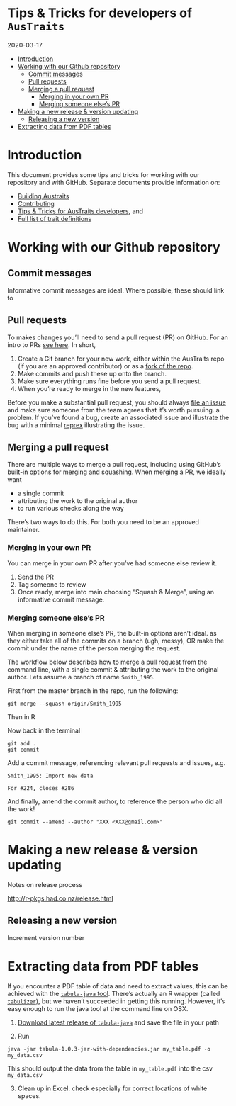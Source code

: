 Tips & Tricks for developers of `AusTraits`
================
2020-03-17

  - [Introduction](#introduction)
  - [Working with our Github
    repository](#working-with-our-github-repository)
      - [Commit messages](#commit-messages)
      - [Pull requests](#pull-requests)
      - [Merging a pull request](#merging-a-pull-request)
          - [Merging in your own PR](#merging-in-your-own-pr)
          - [Merging someone else’s PR](#merging-someone-elses-pr)
  - [Making a new release & version
    updating](#making-a-new-release-version-updating)
      - [Releasing a new version](#releasing-a-new-version)
  - [Extracting data from PDF tables](#extracting-data-from-pdf-tables)

<!-- TipsTricks.md is generated from TipsTricks.Rmd Please edit that file -->

# Introduction

This document provides some tips and tricks for working with our
repository and with GitHub. Separate documents provide information on:

  - [Building Austraits](Building.md)
  - [Contributing](Contributing.md)
  - [Tips & Tricks for AusTraits developers](TipTricks.md), and
  - [Full list of trait definitions](Trait_definitions.md)

# Working with our Github repository

## Commit messages

Informative commit messages are ideal. Where possible, these should link
to

## Pull requests

To makes changes you’ll need to send a pull request (PR) on GitHub. For
an intro to PRs [see
here](https://help.github.com/en/github/collaborating-with-issues-and-pull-requests/about-pull-requests).
In short,

1.  Create a Git branch for your new work, either within the AusTraits
    repo (if you are an approved contributor) or as a [fork of the
    repo](https://help.github.com/en/github/getting-started-with-github/fork-a-repo).
2.  Make commits and push these up onto the branch.
3.  Make sure everything runs fine before you send a pull request.
4.  When you’re ready to merge in the new features,

Before you make a substantial pull request, you should always [file an
issue](https://github.com/traitecoevo/austraits.build/issues) and make
sure someone from the team agrees that it’s worth pursuing. a problem.
If you’ve found a bug, create an associated issue and illustrate the bug
with a minimal [reprex](https://www.tidyverse.org/help/#reprex)
illustrating the issue.

## Merging a pull request

There are multiple ways to merge a pull request, including using
GitHub’s built-in options for merging and squashing. When merging a
PR, we ideally want

  - a single commit
  - attributing the work to the original author
  - to run various checks along the way

There’s two ways to do this. For both you need to be an approved
maintainer.

### Merging in your own PR

You can merge in your own PR after you’ve had someone else review it.

1.  Send the PR
2.  Tag someone to review
3.  Once ready, merge into main choosing “Squash & Merge”, using an
    informative commit message.

### Merging someone else’s PR

When merging in someone else’s PR, the built-in options aren’t ideal. as
they either take all of the commits on a branch (ugh, messy), OR make
the commit under the name of the person merging the request.

The workflow below describes how to merge a pull request from the
command line, with a single commit & attributing the work to the
original author. Lets assume a branch of name `Smith_1995`.

First from the master branch in the repo, run the following:

    git merge --squash origin/Smith_1995

Then in R

Now back in the terminal

    git add .
    git commit

Add a commit message, referencing relevant pull requests and issues,
e.g.

    Smith_1995: Import new data
    
    For #224, closes #286

And finally, amend the commit author, to reference the person who did
all the work\!

    git commit --amend --author "XXX <XXX@gmail.com>"

# Making a new release & version updating

Notes on release process

<http://r-pkgs.had.co.nz/release.html>

## Releasing a new version

Increment version number

# Extracting data from PDF tables

If you encounter a PDF table of data and need to extract values, this
can be achieved with the [`tabula-java`
tool](https://github.com/tabulapdf/tabula-java/). There’s actually an R
wrapper (called [`tabulizer`](https://github.com/ropensci/tabulizer)),
but we haven’t succeeded in getting this running. However, it’s easy
enough to run the java tool at the command line on OSX.

1.  [Download latest release of
    `tabula-java`](https://github.com/tabulapdf/tabula-java/releases)
    and save the file in your path

2.  Run

<!-- end list -->

    java -jar tabula-1.0.3-jar-with-dependencies.jar my_table.pdf -o my_data.csv

This should output the data from the table in `my_table.pdf` into the
csv `my_data.csv`

3.  Clean up in Excel. check especially for correct locations of white
    spaces.
